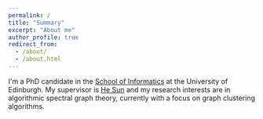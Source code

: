 ```yaml
---
permalink: /
title: "Summary"
excerpt: "About me"
author_profile: true
redirect_from:
  - /about/
  - /about.html
---
```


I'm a PhD candidate in the [School of Informatics](https://www.ed.ac.uk/informatics) at the University of Edinburgh.
My supervisor is [He Sun](https://homepages.inf.ed.ac.uk/hsun4/index.html) and my research interests are in algorithmic spectral graph theory, currently with a focus on graph clustering algorithms.
